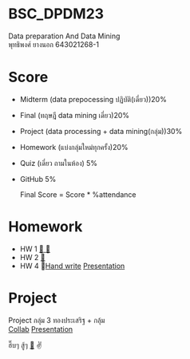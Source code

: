 # BSC_DPDM23
Data preparation And Data Mining <br>
พุทธิพงศ์ ยางนอก 643021268-1

# Score
- Midterm (data prepocessing ปฏิบัติ(เดี่ยว))20%
- Final (ทฤษฎี data mining เดี่ยว)20%
- Project (data processing + data mining(กลุ่ม))30%
- Homework (แบ่งกลุ่มใหม่ทุกครั้ง)20%
- Quiz (เดี่ยว ถามในห้อง) 5%
- GitHub 5%

  Final Score = Score * %attendance

# Homework
- HW 1 [:cookie: :milk_glass:](https://github.com/puttipongyy/BSC_DPDM23/blob/a31eb4e0b9190acaefd0b5737820ffc4a412a223/HW1_Group%20%E0%B8%81%E0%B8%A5%E0%B8%B8%E0%B9%89%E0%B8%A1.pdf)
- HW 2 [:seedling:](https://www.youtube.com/watch?v=dQw4w9WgXcQ)
- HW 4 :pencil:[Hand write](https://github.com/puttipongyy/BSC_DPDM23/blob/7e673630071ff355b312b0e58bf3ae5a2fae7579/HW4_criterionmax-leaf-nodes.pdf)
[Presentation](https://github.com/puttipongyy/BSC_DPDM23/blob/b5b023fe404284298a951e27d4e908b33420422a/HW4_Decision%20Tree_Presentation.pdf)


# Project
Project กลุ่ม 3 ทองประเสริฐ + กลุ้ม  
[Collab](https://github.com/puttipongyy/BSC_DPDM23/blob/1c2ea524283782080ea4404255f129b8b1414c9f/Final_Project.ipynb) 
[Presentation](https://github.com/puttipongyy/BSC_DPDM23/blob/a31eb4e0b9190acaefd0b5737820ffc4a412a223/Project_slide.pdf)  

ฮึ๊บๆ สู้ๆ [:musical_note:](https://www.youtube.com/watch?v=dQw4w9WgXcQ) :v:







